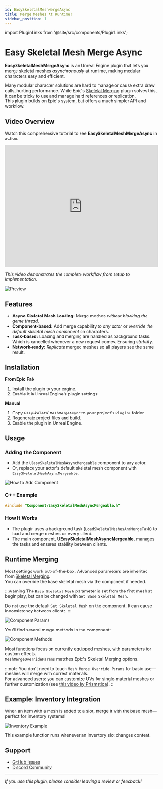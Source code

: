 ```yaml
---
id: EasySkeletalMeshMergeAsync
title: Merge Meshes At Runtime!
sidebar_position: 1
---
```


import PluginLinks from '@site/src/components/PluginLinks';

# Easy Skeletal Mesh Merge Async

**EasySkeletalMeshMergeAsync** is an Unreal Engine plugin that lets you merge skeletal meshes *asynchronously* at runtime, making modular characters easy and efficient.

Many modular character solutions are hard to manage or cause extra draw calls, hurting performance. While Epic's [Skeletal Merging](https://dev.epicgames.com/documentation/en-us/unreal-engine/API/Plugins/SkeletalMerging) plugin solves this, it can be tricky to use and manage hard references or replication.  
This plugin builds on Epic's system, but offers a much simpler API and workflow.

<PluginLinks pluginId="EasySkeletalMeshMergeAsync" />

## Video Overview

Watch this comprehensive tutorial to see **EasySkeletalMeshMergeAsync** in action:

<iframe width="100%" height="400" src="https://www.youtube.com/embed/Vn82nP2bj0s?start=33" title="Easy Skeletal Mesh Merge Async Tutorial" frameborder="0" allow="accelerometer; autoplay; clipboard-write; encrypted-media; gyroscope; picture-in-picture; web-share" allowfullscreen></iframe>

*This video demonstrates the complete workflow from setup to implementation.*

![Preview](./img/T_EasySkeletalMeshAsyncPreview.gif)

## Features

- **Async Skeletal Mesh Loading:** Merge meshes *without blocking the game thread*.
- **Component-based:** Add merge capability to *any actor* or *override the default skeletal mesh component* on characters.
- **Task-based:** Loading and merging are handled as background tasks. Which is cancelled whenever a new request comes. Ensuring *stability*.
- **Network-ready:** *Replicate* merged meshes so all players see the same result.

## Installation

**From Epic Fab**
1. Install the plugin to your engine.
2. Enable it in Unreal Engine's plugin settings.

**Manual**
1. Copy `EasySkeletalMeshMergeAsync` to your project's `Plugins` folder.
2. Regenerate project files and build.
3. Enable the plugin in Unreal Engine.

## Usage

### Adding the Component

- Add the `UEasySkeletalMeshAsyncMergeable` component to any actor.
- Or, replace your actor's default skeletal mesh component with `EasySkeletalMeshAsyncMergeable`.

![How to Add Component](./img/T_EasySkeletalMeshMergeAsyncHowToAAdd.png)

### C++ Example

```cpp
#include "Component/EasySkeletalMeshAsyncMergeable.h"
```

### How It Works

- The plugin uses a background task (`LoadSkeletalMeshesAndMergeTask`) to load and merge meshes on every client.
- The main component, **UEasySkeletalMeshAsyncMergeable**, manages the tasks and ensures stability between clients.

## Runtime Merging

Most settings work out-of-the-box. Advanced parameters are inherited from [Skeletal Merging](https://dev.epicgames.com/documentation/en-us/unreal-engine/API/Plugins/SkeletalMerging).  
You can override the base skeletal mesh via the component if needed.

:::warning
The `Base Skeletal Mesh` parameter is set from the first mesh at begin play, but can be changed with `Set Base Skeletal Mesh`.

Do not use the default `Set Skeletal Mesh` on the component. It can cause inconsistency between clients.
:::

![Component Params](./img/T_EasySkeletalMeshComponentParams.png)

You'll find several merge methods in the component:

![Component Methods](./img/T_EasySkeletalMeshMergingMethods.png)

Most functions focus on currently equipped meshes, with parameters for custom effects.  
`MeshMergeOverrideParams` matches Epic's Skeletal Merging options.

:::note
You don't need to touch `Mesh Merge Override Params` for basic use—meshes will merge with correct materials.  
For advanced users: you can customize UVs for single-material meshes or further customization (see [this video by Prismatica](https://www.youtube.com/watch?v=A-P0llMckSw)).
:::

## Example: Inventory Integration

When an item with a mesh is added to a slot, merge it with the base mesh—perfect for inventory systems!

![Inventory Example](./img/T_UI_MeshMergeFromInventoryExample.png)

This example function runs whenever an inventory slot changes content.

## Support

- [GitHub Issues](https://github.com/Elmarath/EasySkeletalMeshMergeAsync)
- [Discord Community](https://discord.gg/HghXuWHJJx)

---

*If you use this plugin, please consider leaving a review or feedback!*